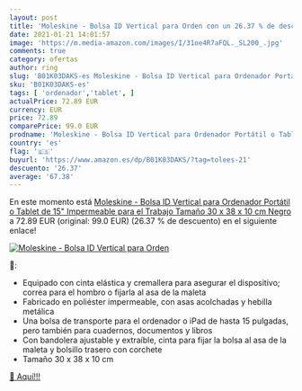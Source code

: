 ```yaml
---
layout: post
title: 'Moleskine - Bolsa ID Vertical para Orden con un 26.37 % de descuento'
date: 2021-01-21 14:01:57
image: 'https://m.media-amazon.com/images/I/31oe4R7aFQL._SL200_.jpg'
comments: true
category: ofertas
author: ring
slug: 'B01K03DAKS-es Moleskine - Bolsa ID Vertical para Ordenador Portátil o...'
sku: 'B01K03DAKS-es'
tags: [ 'ordenador','tablet', ]
actualPrice: 72.89 EUR
currency: EUR
price: 72.89
comparePrice: 99.0 EUR
prodname: 'Moleskine - Bolsa ID Vertical para Ordenador Portátil o Tablet de 15"  Impermeable  para el Trabajo  Tamaño 30 x 38 x 10 cm  Negro'
country: 'es'
flag: '🇪🇸'
buyurl: 'https://www.amazon.es/dp/B01K03DAKS/?tag=tolees-21'
descuento: '26.37'
average: '67.38'
---
```


En este momento está [Moleskine - Bolsa ID Vertical para Ordenador Portátil o Tablet de 15"  Impermeable  para el Trabajo  Tamaño 30 x 38 x 10 cm  Negro](https://www.amazon.es/dp/B01K03DAKS/?tag=tolees-21) a 72.89 EUR (original: 99.0 EUR) (26.37 %  de descuento) en el siguiente enlace!

[![Moleskine - Bolsa ID Vertical para Orden](https://m.media-amazon.com/images/I/31oe4R7aFQL._SL200_.jpg)](https://www.amazon.es/dp/B01K03DAKS/?tag=tolees-21)

🔎:

- Equipado con cinta elástica y cremallera para asegurar el dispositivo; correa para el hombro o fijarla al asa de la maleta
- Fabricado en poliéster impermeable, con asas acolchadas y hebilla metálica
- Una bolsa de transporte para el ordenador o iPad de hasta 15 pulgadas, pero también para cuadernos, documentos y libros
- Con bandolera ajustable y extraíble, cinta para fijar la bolsa al asa de la maleta y bolsillo trasero con corchete
- Tamaño 30 x 38 x 10 cm

[🛒 Aquí!!!](https://www.amazon.es/dp/B01K03DAKS/?tag=tolees-21)
